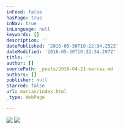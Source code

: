 ```yaml
---
inFeed: false
hasPage: true
inNav: true
inLanguage: null
keywords: []
description: ''
datePublished: '2016-05-30T10:22:34.252Z'
dateModified: '2016-05-30T10:22:34.207Z'
title: ''
author: []
sourcePath: _posts/2016-04-21-marcas.md
authors: []
publisher: null
starred: false
url: marcas/index.html
_type: WebPage

---
```

![](https://the-grid-user-content.s3-us-west-2.amazonaws.com/f23b5852-7615-40fd-8092-c34510fa03db.png)
![](https://the-grid-user-content.s3-us-west-2.amazonaws.com/36a406d9-20b8-4859-920a-67825b404b09.png)